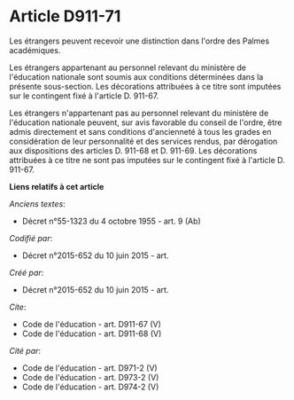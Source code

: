 # Article D911-71

Les étrangers peuvent recevoir une distinction dans l'ordre des Palmes académiques. 

Les étrangers appartenant au personnel relevant du ministère de l'éducation nationale sont soumis aux conditions déterminées
dans la présente sous-section. Les décorations attribuées à ce titre sont imputées sur le contingent fixé à l'article D.
911-67. 

Les étrangers n'appartenant pas au personnel relevant du ministère de l'éducation nationale peuvent, sur avis favorable du
conseil de l'ordre, être admis directement et sans conditions d'ancienneté à tous les grades en considération de leur
personnalité et des services rendus, par dérogation aux dispositions des articles D. 911-68 et D. 911-69. Les décorations
attribuées à ce titre ne sont pas imputées sur le contingent fixé à l'article D. 911-67.

**Liens relatifs à cet article**

_Anciens textes_:

  - Décret n°55-1323 du 4 octobre 1955 - art. 9 (Ab)

_Codifié par_:

  - Décret n°2015-652 du 10 juin 2015 - art.

_Créé par_:

  - Décret n°2015-652 du 10 juin 2015 - art.

_Cite_:

  - Code de l'éducation - art. D911-67 (V)
  - Code de l'éducation - art. D911-68 (V)

_Cité par_:

  - Code de l'éducation - art. D971-2 (V)
  - Code de l'éducation - art. D973-2 (V)
  - Code de l'éducation - art. D974-2 (V)
